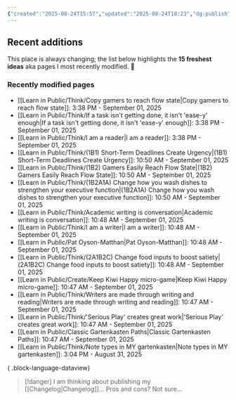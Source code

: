 ```yaml
---
{"created":"2025-08-24T15:57","updated":"2025-08-24T18:23","dg-publish":true,"noteIcon":"signpost","dg-path":"Recent Plantings.md","permalink":"/recent-plantings/","dgPassFrontmatter":true}
---
```


## Recent additions 

This place is always changing; the list below highlights the **15 freshest ideas** aka pages I most recently modified. 🍃

### Recently modified pages
- [[Learn in Public/Think/Copy gamers to reach flow state\|Copy gamers to reach flow state]]: 3:38 PM - September 01, 2025
- [[Learn in Public/Think/If a task isn't getting done, it isn't 'ease-y' enough\|If a task isn't getting done, it isn't 'ease-y' enough]]: 3:38 PM - September 01, 2025
- [[Learn in Public/Think/I am a reader\|I am a reader]]: 3:38 PM - September 01, 2025
- [[Learn in Public/Think/(1B1) Short-Term Deadlines Create Urgency\|(1B1) Short-Term Deadlines Create Urgency]]: 10:50 AM - September 01, 2025
- [[Learn in Public/Think/(1B2) Gamers Easily Reach Flow State\|(1B2) Gamers Easily Reach Flow State]]: 10:50 AM - September 01, 2025
- [[Learn in Public/Think/(1B2A1A) Change how you wash dishes to strengthen your executive function\|(1B2A1A) Change how you wash dishes to strengthen your executive function]]: 10:50 AM - September 01, 2025
- [[Learn in Public/Think/Academic writing is conversation\|Academic writing is conversation]]: 10:48 AM - September 01, 2025
- [[Learn in Public/Think/I am a writer\|I am a writer]]: 10:48 AM - September 01, 2025
- [[Learn in Public/Pat Oyson-Matthan\|Pat Oyson-Matthan]]: 10:48 AM - September 01, 2025
- [[Learn in Public/Think/(2A1B2C) Change food inputs to boost satiety\|(2A1B2C) Change food inputs to boost satiety]]: 10:48 AM - September 01, 2025
- [[Learn in Public/Create/Keep Kiwi Happy micro-game\|Keep Kiwi Happy micro-game]]: 10:47 AM - September 01, 2025
- [[Learn in Public/Think/Writers are made through writing and reading\|Writers are made through writing and reading]]: 10:47 AM - September 01, 2025
- [[Learn in Public/Think/'Serious Play' creates great work\|'Serious Play' creates great work]]: 10:47 AM - September 01, 2025
- [[Learn in Public/Classic Gartenkasten Paths\|Classic Gartenkasten Paths]]: 10:47 AM - September 01, 2025
- [[Learn in Public/Think/Note types in MY gartenkasten\|Note types in MY gartenkasten]]: 3:04 PM - August 31, 2025

{ .block-language-dataview}

> [!danger] I am thinking about publishing my [[Changelog\|Changelog]]... 
> Pros and cons? Not sure...

